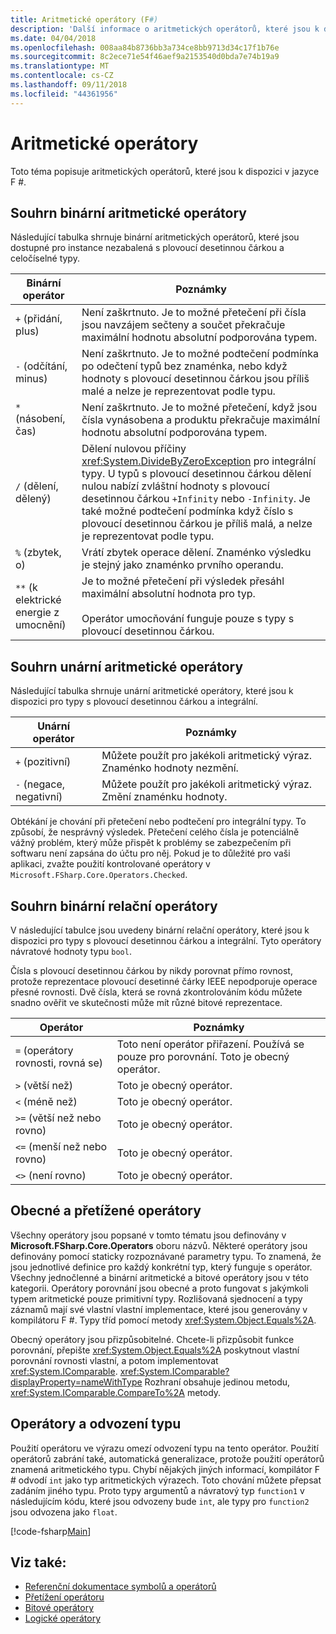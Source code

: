 ```yaml
---
title: Aritmetické operátory (F#)
description: 'Další informace o aritmetických operátorů, které jsou k dispozici v programovacím jazyce F #.'
ms.date: 04/04/2018
ms.openlocfilehash: 008aa84b8736bb3a734ce8bb9713d34c17f1b76e
ms.sourcegitcommit: 8c2ece71e54f46aef9a2153540d0bda7e74b19a9
ms.translationtype: MT
ms.contentlocale: cs-CZ
ms.lasthandoff: 09/11/2018
ms.locfileid: "44361956"
---
```

# <a name="arithmetic-operators"></a>Aritmetické operátory

Toto téma popisuje aritmetických operátorů, které jsou k dispozici v jazyce F #.

## <a name="summary-of-binary-arithmetic-operators"></a>Souhrn binární aritmetické operátory

Následující tabulka shrnuje binární aritmetických operátorů, které jsou dostupné pro instance nezabalená s plovoucí desetinnou čárkou a celočíselné typy.

|Binární operátor|Poznámky|
|---------------|-----|
|`+` (přidání, plus)|Není zaškrtnuto. Je to možné přetečení při čísla jsou navzájem sečteny a součet překračuje maximální hodnotu absolutní podporována typem.|
|`-` (odčítání, minus)|Není zaškrtnuto. Je to možné podtečení podmínka po odečtení typů bez znaménka, nebo když hodnoty s plovoucí desetinnou čárkou jsou příliš malé a nelze je reprezentovat podle typu.|
|`*` (násobení, čas)|Není zaškrtnuto. Je to možné přetečení, když jsou čísla vynásobena a produktu překračuje maximální hodnotu absolutní podporována typem.|
|`/` (dělení, dělený)|Dělení nulovou příčiny <xref:System.DivideByZeroException> pro integrální typy. U typů s plovoucí desetinnou čárkou dělení nulou nabízí zvláštní hodnoty s plovoucí desetinnou čárkou `+Infinity` nebo `-Infinity`. Je také možné podtečení podmínka když číslo s plovoucí desetinnou čárkou je příliš malá, a nelze je reprezentovat podle typu.|
|`%` (zbytek, o)|Vrátí zbytek operace dělení. Znaménko výsledku je stejný jako znaménko prvního operandu.|
|`**` (k elektrické energie z umocnění)|Je to možné přetečení při výsledek přesáhl maximální absolutní hodnota pro typ.<br /><br />Operátor umocňování funguje pouze s typy s plovoucí desetinnou čárkou.|

## <a name="summary-of-unary-arithmetic-operators"></a>Souhrn unární aritmetické operátory

Následující tabulka shrnuje unární aritmetické operátory, které jsou k dispozici pro typy s plovoucí desetinnou čárkou a integrální.

|Unární operátor|Poznámky|
|--------------|-----|
|`+` (pozitivní)|Můžete použít pro jakékoli aritmetický výraz. Znaménko hodnoty nezmění.|
|`-` (negace, negativní)|Můžete použít pro jakékoli aritmetický výraz. Změní znaménku hodnoty.|
Obtékání je chování při přetečení nebo podtečení pro integrální typy. To způsobí, že nesprávný výsledek. Přetečení celého čísla je potenciálně vážný problém, který může přispět k problémy se zabezpečením při softwaru není zapsána do účtu pro něj. Pokud je to důležité pro vaši aplikaci, zvažte použití kontrolované operátory v `Microsoft.FSharp.Core.Operators.Checked`.

## <a name="summary-of-binary-comparison-operators"></a>Souhrn binární relační operátory

V následující tabulce jsou uvedeny binární relační operátory, které jsou k dispozici pro typy s plovoucí desetinnou čárkou a integrální. Tyto operátory návratové hodnoty typu `bool`.

Čísla s plovoucí desetinnou čárkou by nikdy porovnat přímo rovnost, protože reprezentace plovoucí desetinné čárky IEEE nepodporuje operace přesné rovnosti. Dvě čísla, která se rovná zkontrolováním kódu můžete snadno ověřit ve skutečnosti může mít různé bitové reprezentace.

|Operátor|Poznámky|
|--------|-----|
|`=` (operátory rovnosti, rovná se)|Toto není operátor přiřazení. Používá se pouze pro porovnání. Toto je obecný operátor.|
|`>` (větší než)|Toto je obecný operátor.|
|`<` (méně než)|Toto je obecný operátor.|
|`>=` (větší než nebo rovno)|Toto je obecný operátor.|
|`<=` (menší než nebo rovno)|Toto je obecný operátor.|
|`<>` (není rovno)|Toto je obecný operátor.|

## <a name="overloaded-and-generic-operators"></a>Obecné a přetížené operátory

Všechny operátory jsou popsané v tomto tématu jsou definovány v **Microsoft.FSharp.Core.Operators** oboru názvů. Některé operátory jsou definovány pomocí staticky rozpoznávané parametry typu. To znamená, že jsou jednotlivé definice pro každý konkrétní typ, který funguje s operátor. Všechny jednočlenné a binární aritmetické a bitové operátory jsou v této kategorii. Operátory porovnání jsou obecné a proto fungovat s jakýmkoli typem aritmetické pouze primitivní typy. Rozlišovaná sjednocení a typy záznamů mají své vlastní vlastní implementace, které jsou generovány v kompilátoru F #. Typy tříd pomocí metody <xref:System.Object.Equals%2A>.

Obecný operátory jsou přizpůsobitelné. Chcete-li přizpůsobit funkce porovnání, přepište <xref:System.Object.Equals%2A> poskytnout vlastní porovnání rovnosti vlastní, a potom implementovat <xref:System.IComparable>. <xref:System.IComparable?displayProperty=nameWithType> Rozhraní obsahuje jedinou metodu, <xref:System.IComparable.CompareTo%2A> metody.

## <a name="operators-and-type-inference"></a>Operátory a odvození typu

Použití operátoru ve výrazu omezí odvození typu na tento operátor. Použití operátorů zabrání také, automatická generalizace, protože použití operátorů znamená aritmetického typu. Chybí nějakých jiných informací, kompilátor F # odvodí `int` jako typ aritmetických výrazech. Toto chování můžete přepsat zadáním jiného typu. Proto typy argumentů a návratový typ `function1` v následujícím kódu, které jsou odvozeny bude `int`, ale typy pro `function2` jsou odvozena jako `float`.

[!code-fsharp[Main](../../../../samples/snippets/fsharp/lang-ref-1/snippet3501.fs)]

## <a name="see-also"></a>Viz také:

- [Referenční dokumentace symbolů a operátorů](index.md)
- [Přetížení operátoru](../operator-overloading.md)
- [Bitové operátory](bitwise-operators.md)
- [Logické operátory](boolean-operators.md)

